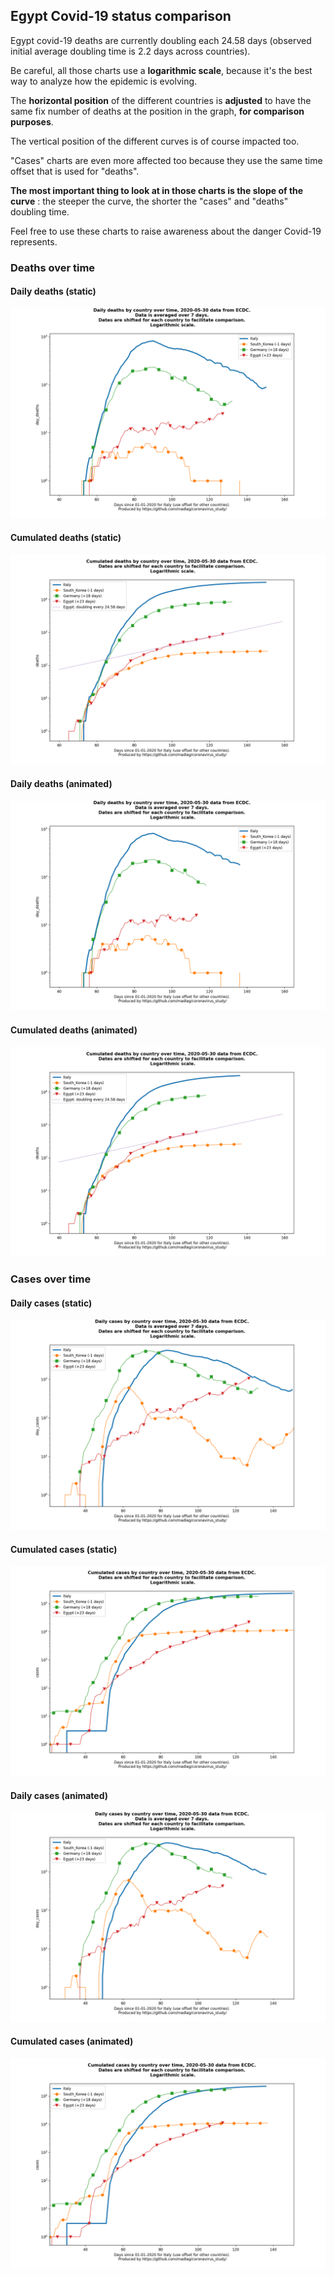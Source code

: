 ## Egypt Covid-19 status comparison 

Egypt covid-19 deaths are currently doubling each 24.58 days (observed initial average doubling time is 2.2 days across countries).



Be careful, all those charts use a **logarithmic scale**, because it's the best way to analyze how the epidemic is evolving.
 
The **horizontal position** of the different countries is **adjusted** to have the same fix number of deaths at the position in the graph, **for comparison purposes**.

The vertical position of the different curves is of course impacted too.

"Cases" charts are even more affected too because they use the same time offset that is used for "deaths".

**The most important thing to look at in those charts is the slope of the curve** : the steeper the curve, the shorter the "cases" and "deaths" doubling time.

Feel free to use these charts to raise awareness about the danger Covid-19 represents. 


 
### Deaths over time
 
#### Daily deaths (static)
![Egypt covid-19 daily deaths static chart](https://raw.githubusercontent.com/madlag/coronavirus_study/master/notebooks/graphs/2020-05-30/countries/Egypt/2020-05-30_Egypt_day_deaths.png "Egypt covid-19 day_deaths static chart")   
 
#### Cumulated deaths (static)
![Egypt covid-19 cumulated deaths static chart](https://raw.githubusercontent.com/madlag/coronavirus_study/master/notebooks/graphs/2020-05-30/countries/Egypt/2020-05-30_Egypt_deaths.png "Egypt covid-19 deaths static chart")   
 
#### Daily deaths (animated)
![Egypt covid-19 daily deaths animated chart](https://raw.githubusercontent.com/madlag/coronavirus_study/master/notebooks/graphs/2020-05-30/countries/Egypt/2020-05-30_Egypt_day_deaths.gif "Egypt covid-19 day_deaths animated chart")   
 
#### Cumulated deaths (animated)
![Egypt covid-19 cumulated deaths animated chart](https://raw.githubusercontent.com/madlag/coronavirus_study/master/notebooks/graphs/2020-05-30/countries/Egypt/2020-05-30_Egypt_deaths.gif "Egypt covid-19 deaths animated chart")   

 
### Cases over time
 
#### Daily cases (static)
![Egypt covid-19 daily cases static chart](https://raw.githubusercontent.com/madlag/coronavirus_study/master/notebooks/graphs/2020-05-30/countries/Egypt/2020-05-30_Egypt_day_cases.png "Egypt covid-19 day_cases static chart")   
 
#### Cumulated cases (static)
![Egypt covid-19 cumulated cases static chart](https://raw.githubusercontent.com/madlag/coronavirus_study/master/notebooks/graphs/2020-05-30/countries/Egypt/2020-05-30_Egypt_cases.png "Egypt covid-19 cases static chart")   
 
#### Daily cases (animated)
![Egypt covid-19 daily cases animated chart](https://raw.githubusercontent.com/madlag/coronavirus_study/master/notebooks/graphs/2020-05-30/countries/Egypt/2020-05-30_Egypt_day_cases.gif "Egypt covid-19 day_cases animated chart")   
 
#### Cumulated cases (animated)
![Egypt covid-19 cumulated cases animated chart](https://raw.githubusercontent.com/madlag/coronavirus_study/master/notebooks/graphs/2020-05-30/countries/Egypt/2020-05-30_Egypt_cases.gif "Egypt covid-19 cases animated chart")   

